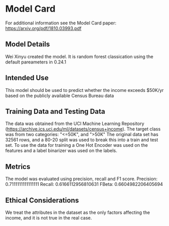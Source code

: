 # Model Card

For additional information see the Model Card paper: https://arxiv.org/pdf/1810.03993.pdf

## Model Details
Wei Xinyu created the model. It is random forest classication using the default pareameters in 0.24.1

## Intended Use
This model should be used to predict whether the income exceeds $50K/yr based on the publicly available Census Bureau data

## Training Data and Testing Data
The data was obtained from the UCI Machine Learning Repository (https://archive.ics.uci.edu/ml/datasets/census+income). The target class was  from two categories: "<=50K", and ">50K" 
The original data set has 32561 rows, and a 80-20 split was used to break this into a train and test set.  To use the data for training a One Hot Encoder was used on the features and a label binarizer was used on the labels.

## Metrics
The model was evaluated using precision, recall and F1 score. 
Precision: 0.7111111111111111 Recall: 0.6166112956810631 FBeta: 0.6604982206405694

## Ethical Considerations
We treat the attributes in the dataset as the only factors affecting the income, and it is not true in the real case.
